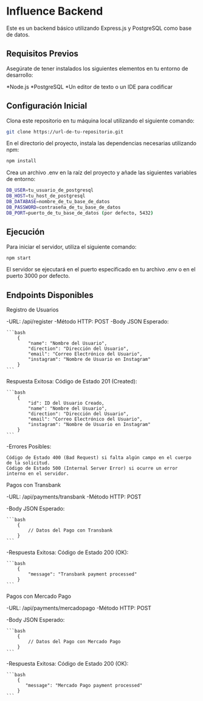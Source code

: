 # Influence Backend

Este es un backend básico utilizando Express.js y PostgreSQL como base de datos.

## Requisitos Previos

Asegúrate de tener instalados los siguientes elementos en tu entorno de desarrollo:

 *Node.js
 *PostgreSQL
 *Un editor de texto o un IDE para codificar

## Configuración Inicial

Clona este repositorio en tu máquina local utilizando el siguiente comando:

```bash
git clone https://url-de-tu-repositorio.git

```

En el directorio del proyecto, instala las dependencias necesarias utilizando npm:

```bash
npm install

```

Crea un archivo .env en la raíz del proyecto y añade las siguientes variables de entorno:

```bash
DB_USER=tu_usuario_de_postgresql
DB_HOST=tu_host_de_postgresql
DB_DATABASE=nombre_de_tu_base_de_datos
DB_PASSWORD=contraseña_de_tu_base_de_datos
DB_PORT=puerto_de_tu_base_de_datos (por defecto, 5432)

```

## Ejecución

Para iniciar el servidor, utiliza el siguiente comando:

```bash
npm start

```

El servidor se ejecutará en el puerto especificado en tu archivo .env o en el puerto 3000 por defecto.

## Endpoints Disponibles

Registro de Usuarios

-URL: /api/register
-Método HTTP: POST
-Body JSON Esperado:

    ```bash
        {
            "name": "Nombre del Usuario",
            "direction": "Dirección del Usuario",
            "email": "Correo Electrónico del Usuario",
            "instagram": "Nombre de Usuario en Instagram"
        }
    ```


Respuesta Exitosa: Código de Estado 201 (Created):

    ```bash
        {
            "id": ID del Usuario Creado,
            "name": "Nombre del Usuario",
            "direction": "Dirección del Usuario",
            "email": "Correo Electrónico del Usuario",
            "instagram": "Nombre de Usuario en Instagram"
        }
    ```

-Errores Posibles:

    Código de Estado 400 (Bad Request) si falta algún campo en el cuerpo de la solicitud.
    Código de Estado 500 (Internal Server Error) si ocurre un error interno en el servidor.


Pagos con Transbank

-URL: /api/payments/transbank
-Método HTTP: POST

-Body JSON Esperado:

    ```bash
        {
            // Datos del Pago con Transbank
        }
    ```

-Respuesta Exitosa: Código de Estado 200 (OK):

    ```bash
        {
            "message": "Transbank payment processed"
        }
    ```


Pagos con Mercado Pago

-URL: /api/payments/mercadopago
-Método HTTP: POST

-Body JSON Esperado:

    ```bash
        {
            // Datos del Pago con Mercado Pago
        }
    ```


-Respuesta Exitosa: Código de Estado 200 (OK):

    ```bash
        {
           "message": "Mercado Pago payment processed"
        }
    ```

